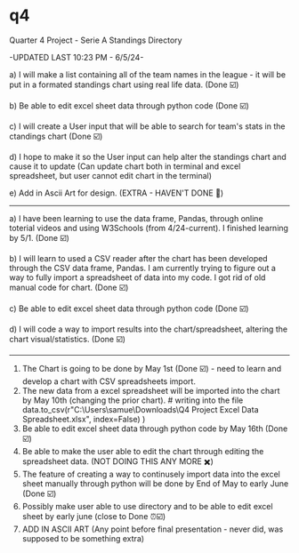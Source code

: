# q4
Quarter 4 Project - Serie A Standings Directory

-UPDATED LAST 10:23 PM - 6/5/24-


a) I will make a list containing all of the team names in the league - it will be put in a formated standings chart using real life data. (Done ☑️)

b) Be able to edit excel sheet data through python code (Done ☑️)

c) I will create a User input that will be able to search for team's stats in the ctandings chart (Done ☑️)

d) I hope to make it so the User input can help alter the standings chart and cause it to update (Can update chart both in terminal and excel spreadsheet, but user cannot edit chart in the terminal)

e) Add in Ascii Art for design. (EXTRA - HAVEN'T DONE 👀)

---

a) I have been learning to use the data frame, Pandas, through online toterial videos and using W3Schools (from 4/24-current). I finished learning by 5/1. (Done ☑️) 

b) I will learn to used a CSV reader after the chart has been developed through the CSV data frame, Pandas. I am currently trying to figure out a way to fully import a spreadsheet of data into my code. I got rid of old manual code for chart. (Done ☑️)

c) Be able to edit excel sheet data through python code (Done ☑️)

d) I will code a way to import results into the chart/spreadsheet, altering the chart visual/statistics. (Done ☑️)

---

1. The Chart is going to be done by May 1st (Done ☑️) - need to learn and develop a chart with CSV spreadsheets import. 
2. The new data from a excel spreadsheet will be imported into the chart by May 10th (changing the prior chart). # writing into the file 
data.to_csv(r"C:\Users\samue\Downloads\Q4 Project Excel Data Spreadsheet.xlsx", index=False) )
3. Be able to edit excel sheet data through python code by May 16th (Done ☑️)
4. Be able to make the user able to edit the chart through editing the spreadsheet data. (NOT DOING THIS ANY MORE ✖️)
5. The feature of creating a way to continusely import data into the excel sheet manually through python will be done by End of May to early June (Done ☑️)
6. Possibly make user able to use directory and to be able to edit excel sheet by early june (close to Done ⏰☑️)
7. ADD IN ASCII ART (Any point before final presentation - never did, was supposed to be something extra)



